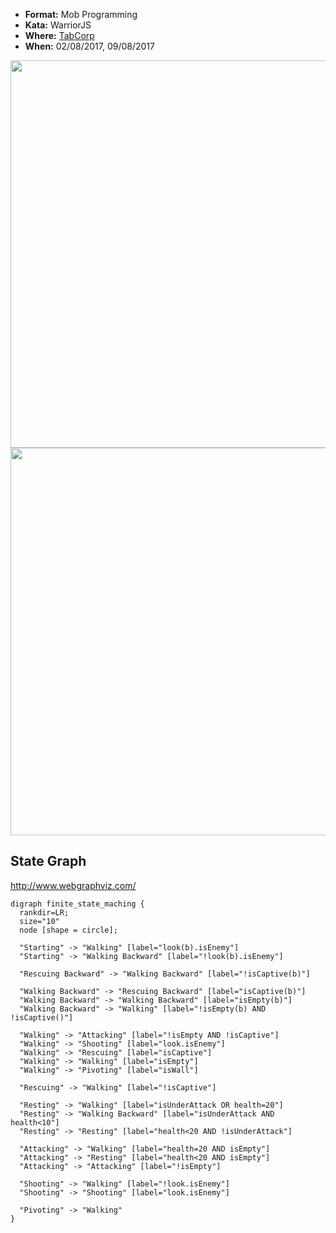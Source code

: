 * **Format:** Mob Programming
* **Kata:** WarriorJS
* **Where:** [TabCorp](https://www.tabcorp.com.au/)
* **When:** 02/08/2017, 09/08/2017

<img src="https://user-images.githubusercontent.com/2061821/28901072-19df4a86-7839-11e7-954c-3e2868ac7276.jpg" width="620px" />

<img src="https://user-images.githubusercontent.com/2061821/29149436-82cec39a-7db7-11e7-83ee-4a1f97f75b89.jpg" width="620px" />

## State Graph

http://www.webgraphviz.com/

```
digraph finite_state_maching {
  rankdir=LR;
  size="10"
  node [shape = circle];

  "Starting" -> "Walking" [label="look(b).isEnemy"]
  "Starting" -> "Walking Backward" [label="!look(b).isEnemy"]

  "Rescuing Backward" -> "Walking Backward" [label="!isCaptive(b)"]

  "Walking Backward" -> "Rescuing Backward" [label="isCaptive(b)"]
  "Walking Backward" -> "Walking Backward" [label="isEmpty(b)"]
  "Walking Backward" -> "Walking" [label="!isEmpty(b) AND !isCaptive()"]

  "Walking" -> "Attacking" [label="!isEmpty AND !isCaptive"]
  "Walking" -> "Shooting" [label="look.isEnemy"]
  "Walking" -> "Rescuing" [label="isCaptive"]
  "Walking" -> "Walking" [label="isEmpty"]
  "Walking" -> "Pivoting" [label="isWall"]

  "Rescuing" -> "Walking" [label="!isCaptive"]

  "Resting" -> "Walking" [label="isUnderAttack OR health=20"]
  "Resting" -> "Walking Backward" [label="isUnderAttack AND health<10"]
  "Resting" -> "Resting" [label="health<20 AND !isUnderAttack"]

  "Attacking" -> "Walking" [label="health=20 AND isEmpty"]
  "Attacking" -> "Resting" [label="health<20 AND isEmpty"]
  "Attacking" -> "Attacking" [label="!isEmpty"]

  "Shooting" -> "Walking" [label="!look.isEnemy"]
  "Shooting" -> "Shooting" [label="look.isEnemy"]

  "Pivoting" -> "Walking"
}
```
